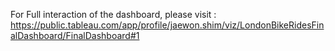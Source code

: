 For Full interaction of the dashboard, please visit : 
https://public.tableau.com/app/profile/jaewon.shim/viz/LondonBikeRidesFinalDashboard/FinalDashboard#1
